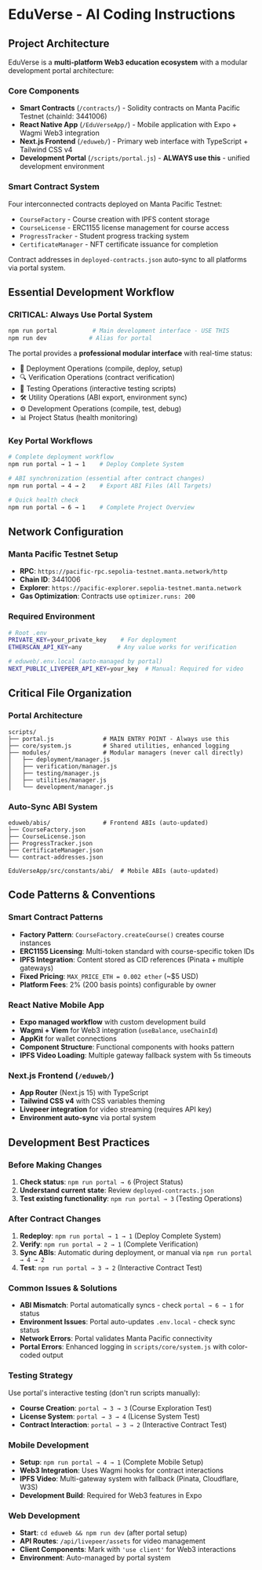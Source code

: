 # EduVerse - AI Coding Instructions

## Project Architecture

EduVerse is a **multi-platform Web3 education ecosystem** with a modular development portal architecture:

### Core Components
- **Smart Contracts** (`/contracts/`) - Solidity contracts on Manta Pacific Testnet (chainId: 3441006)
- **React Native App** (`/EduVerseApp/`) - Mobile application with Expo + Wagmi Web3 integration
- **Next.js Frontend** (`/eduweb/`) - Primary web interface with TypeScript + Tailwind CSS v4
- **Development Portal** (`/scripts/portal.js`) - **ALWAYS use this** - unified development environment

### Smart Contract System
Four interconnected contracts deployed on Manta Pacific Testnet:
- `CourseFactory` - Course creation with IPFS content storage
- `CourseLicense` - ERC1155 license management for course access
- `ProgressTracker` - Student progress tracking system
- `CertificateManager` - NFT certificate issuance for completion

Contract addresses in `deployed-contracts.json` auto-sync to all platforms via portal system.

## Essential Development Workflow

### **CRITICAL: Always Use Portal System**
```bash
npm run portal          # Main development interface - USE THIS
npm run dev            # Alias for portal
```

The portal provides a **professional modular interface** with real-time status:
- 🚀 Deployment Operations (compile, deploy, setup)
- 🔍 Verification Operations (contract verification)
- 🧪 Testing Operations (interactive testing scripts)
- 🛠️ Utility Operations (ABI export, environment sync)
- ⚙️ Development Operations (compile, test, debug)
- 📊 Project Status (health monitoring)

### **Key Portal Workflows**
```bash
# Complete deployment workflow
npm run portal → 1 → 1    # Deploy Complete System

# ABI synchronization (essential after contract changes)
npm run portal → 4 → 2    # Export ABI Files (All Targets)

# Quick health check
npm run portal → 6 → 1    # Complete Project Overview
```

## Network Configuration

### Manta Pacific Testnet Setup
- **RPC**: `https://pacific-rpc.sepolia-testnet.manta.network/http`
- **Chain ID**: 3441006
- **Explorer**: `https://pacific-explorer.sepolia-testnet.manta.network`
- **Gas Optimization**: Contracts use `optimizer.runs: 200`

### Required Environment
```bash
# Root .env
PRIVATE_KEY=your_private_key    # For deployment
ETHERSCAN_API_KEY=any          # Any value works for verification

# eduweb/.env.local (auto-managed by portal)
NEXT_PUBLIC_LIVEPEER_API_KEY=your_key  # Manual: Required for video
```

## Critical File Organization

### Portal Architecture
```
scripts/
├── portal.js              # MAIN ENTRY POINT - Always use this
├── core/system.js         # Shared utilities, enhanced logging
├── modules/               # Modular managers (never call directly)
│   ├── deployment/manager.js
│   ├── verification/manager.js
│   ├── testing/manager.js
│   ├── utilities/manager.js
│   └── development/manager.js
```

### Auto-Sync ABI System
```
eduweb/abis/               # Frontend ABIs (auto-updated)
├── CourseFactory.json
├── CourseLicense.json
├── ProgressTracker.json
├── CertificateManager.json
└── contract-addresses.json

EduVerseApp/src/constants/abi/  # Mobile ABIs (auto-updated)
```

## Code Patterns & Conventions

### Smart Contract Patterns
- **Factory Pattern**: `CourseFactory.createCourse()` creates course instances
- **ERC1155 Licensing**: Multi-token standard with course-specific token IDs
- **IPFS Integration**: Content stored as CID references (Pinata + multiple gateways)
- **Fixed Pricing**: `MAX_PRICE_ETH = 0.002 ether` (~$5 USD)
- **Platform Fees**: 2% (200 basis points) configurable by owner

### React Native Mobile App
- **Expo managed workflow** with custom development build
- **Wagmi + Viem** for Web3 integration (`useBalance`, `useChainId`)
- **AppKit** for wallet connections
- **Component Structure**: Functional components with hooks pattern
- **IPFS Video Loading**: Multiple gateway fallback system with 5s timeouts

### Next.js Frontend (`/eduweb/`)
- **App Router** (Next.js 15) with TypeScript
- **Tailwind CSS v4** with CSS variables theming
- **Livepeer integration** for video streaming (requires API key)
- **Environment auto-sync** via portal system

## Development Best Practices

### Before Making Changes
1. **Check status**: `npm run portal → 6` (Project Status)
2. **Understand current state**: Review `deployed-contracts.json`
3. **Test existing functionality**: `npm run portal → 3` (Testing Operations)

### After Contract Changes
1. **Redeploy**: `npm run portal → 1 → 1` (Deploy Complete System)
2. **Verify**: `npm run portal → 2 → 1` (Complete Verification)
3. **Sync ABIs**: Automatic during deployment, or manual via `npm run portal → 4 → 2`
4. **Test**: `npm run portal → 3 → 2` (Interactive Contract Test)

### Common Issues & Solutions
- **ABI Mismatch**: Portal automatically syncs - check `portal → 6 → 1` for status
- **Environment Issues**: Portal auto-updates `.env.local` - check sync status
- **Network Errors**: Portal validates Manta Pacific connectivity
- **Portal Errors**: Enhanced logging in `scripts/core/system.js` with color-coded output

### Testing Strategy
Use portal's interactive testing (don't run scripts manually):
- **Course Creation**: `portal → 3 → 3` (Course Exploration Test)
- **License System**: `portal → 3 → 4` (License System Test)
- **Contract Interaction**: `portal → 3 → 2` (Interactive Contract Test)

### Mobile Development
- **Setup**: `npm run portal → 4 → 1` (Complete Mobile Setup)
- **Web3 Integration**: Uses Wagmi hooks for contract interactions
- **IPFS Video**: Multi-gateway system with fallback (Pinata, Cloudflare, W3S)
- **Development Build**: Required for Web3 features in Expo

### Web Development
- **Start**: `cd eduweb && npm run dev` (after portal setup)
- **API Routes**: `/api/livepeer/assets` for video management
- **Client Components**: Mark with `'use client'` for Web3 interactions
- **Environment**: Auto-managed by portal system
